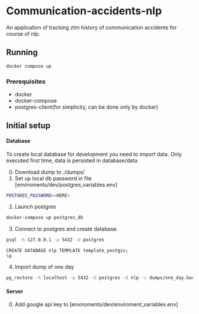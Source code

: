 # Communication-accidents-nlp
An application of tracking ztm history of communication accidents for course of nlp.
## Running
```bash
docker compose up
```
### Prerequisites
- docker
- docker-compose
- postgres-client(for simplicity, can be done only by docker)

## Initial setup

#### Database
To create local database for development you need to import data.
Only executed first time, data is persisted in database/data

0. Download dump to ./dumps/
1. Set up local db password in file [enviroments/dev/postgres_variables.env]
```bash
POSTGRES_PASSWORD=<HERE>
```
2. Launch postgres
```bash
docker-compose up postgres_db
```
3. Connect to postgres and create database.
```bash
psql -h 127.0.0.1 -p 5432 -U postgres
```
```psql
CREATE DATABASE nlp TEMPLATE template_postgis;
\q
```
4. Import dump of one day
```bash
pg_restore -h localhost -p 5432 -U postgres -d nlp -v dumps/one_day.backup
```

#### Server

0. Add google api key to [enviroments/dev/enviroment_variables.env]
